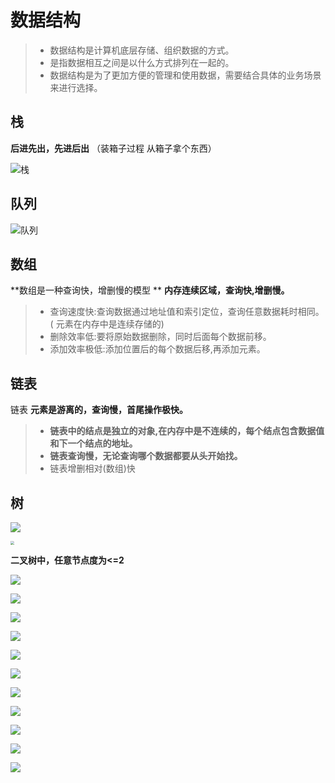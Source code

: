 # 数据结构

> - 数据结构是计算机底层存储、组织数据的方式。
> - 是指数据相互之间是以什么方式排列在一起的。
> - 数据结构是为了更加方便的管理和使用数据，需要结合具体的业务场景来进行选择。

## 栈

**后进先出，先进后出**    （装箱子过程 从箱子拿个东西）

![栈](D:\Desktop\typoraNote\images\栈.png)

## 队列

![队列](D:\Desktop\typoraNote\images\队列.png)

## 数组

**数组是一种查询快，增删慢的模型 ** **内存连续区域，查询快,增删慢。**

> - 查询速度快:查询数据通过地址值和索引定位，查询任意数据耗时相同。( 元素在内存中是连续存储的)
> - 删除效率低:要将原始数据删除，同时后面每个数据前移。
> - 添加效率极低:添加位置后的每个数据后移,再添加元素。

## 链表    

链表  **元素是游离的，查询慢，首尾操作极快。**

> - **链表中的结点是独立的对象,在内存中是不连续的，每个结点包含数据值和下一个结点的地址。**
> - **链表查询慢，无论查询哪个数据都要从头开始找。**
> - 链表增删相对(数组)快 



## 树

![](D:\Desktop\typoraNote\images\tree.png)

<img src="D:\Desktop\typoraNote\images\tree1.png" style="zoom:40%;" />

**二叉树中，任意节点度为<=2**

![](D:\Desktop\typoraNote\images\二叉.png)

![](D:\Desktop\typoraNote\images\二叉规则.png)

![](D:\Desktop\typoraNote\images\二叉树遍历.png)

![](D:\Desktop\typoraNote\images\平衡二叉树.png)



![](D:\Desktop\typoraNote\images\树的演变吧.png)

![](D:\Desktop\typoraNote\images\左旋1.png)

![](D:\Desktop\typoraNote\images\右旋1.png)

![](D:\Desktop\typoraNote\images\红黑树.png)

![](D:\Desktop\typoraNote\images\红黑树对比规则.png)

![](D:\Desktop\typoraNote\images\红黑树规则.png)

![](D:\Desktop\typoraNote\images\红黑树添加规则.png)
